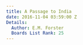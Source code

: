```yaml
---
title: A Passage to India
date: 2016-11-04 03:59:00 Z
Details:
  Author: E.M. Forster
  Boards List Rank: 25
---
```


